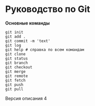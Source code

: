# Руководство по Git

**Основные команды**
```
git init
git add .
git commit -m 'text'
git log
git help # справка по всем командам
git clone
git status
git branch
git checkout
git merge
git remote
git fetch
git push
git pull
```

Версия описания 4
